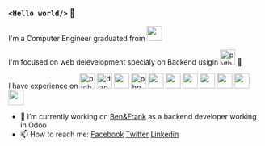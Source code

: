 ### `<Hello world/>` 👋 

I'm a Computer Engineer graduated from <img src="https://upload.wikimedia.org/wikipedia/commons/thumb/f/f8/Logo_Instituto_Polit%C3%A9cnico_Nacional.png/1200px-Logo_Instituto_Polit%C3%A9cnico_Nacional.png" width="30" height="30"/>

I'm focused on web delevelopment specialy on Backend usigin <img src="https://img.icons8.com/color/48/000000/python.png" alt="python" width="30" height="30"/> :snake:

I have experience on <img src="https://img.icons8.com/color/48/000000/python.png" alt="python" width="30" height="30"/> <img src="https://img.icons8.com/color/48/000000/django.png" alt="django" width="30" height="30"/> <img src="https://banner2.cleanpng.com/20180809/hvf/kisspng-flask-by-example-web-framework-python-bottle-sebastian-estenssoro-5b6c0aa33b3b57.9170119715338072672426.jpg" width="30" height="30"/> <img src="https://img.icons8.com/offices/30/000000/php-logo.png" alt="php" width="30" height="30"/> <img src="https://e7.pngegg.com/pngimages/719/649/png-clipart-laravel-software-framework-php-web-framework-model-view-controller-framework-angle-text-thumbnail.png" width="30" height="30"/> <img src="https://img.icons8.com/color/48/000000/postgreesql.png" width="30" height="30"/> <img src="https://img.icons8.com/ios/50/000000/mysql-logo.png" width="30" height="30"/> <img src="https://img.icons8.com/color/48/000000/javascript.png" width="30" height="30"/> <img src="https://img.icons8.com/color/48/000000/html-5.png" width="30" height="30"/> <img src="https://img.icons8.com/color/48/000000/css3.png" width="30" height="30"/> <img src="https://img.icons8.com/color/48/000000/react-native.png" width="30" height="30"/> 


- 🔭 I’m currently working on [Ben&Frank](benandfrank.com) as a backend developer working in Odoo
- 📫 How to reach me: [Facebook](https://www.facebook.com/leonardo.alonsososa1/) [Twitter](https://twitter.com/LeoADev) [Linkedin](https://www.linkedin.com/in/leonardo-alonso-baa8b0109/)
